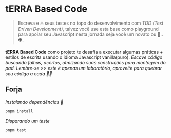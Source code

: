 # tERRA Based Code

>Escreva e 🔥 seus testes no topo do desenvolvimento com *TDD (Test Driven Development)*, talvez você use esta base como playground para apoiar seu Javascript nesta jornada seja você um novato ou 🌌..👽. 

 **tERRA Based Code** como projeto te desafia a executar algumas práticas + estilos de escrita usando o idioma Javascript vanilla(puro). *Escave código buscando falhas, acertos, otmizando suas construções para montagem do pad. Lembre-se >> este é apenas um laboratório, aproveite para quebrar seu código a cada 🧪💥*

## Forja

*Instalando dependências :eyes:*
```shell
pnpm install
```
*Disparando um teste*
```shell
pnpm test
```